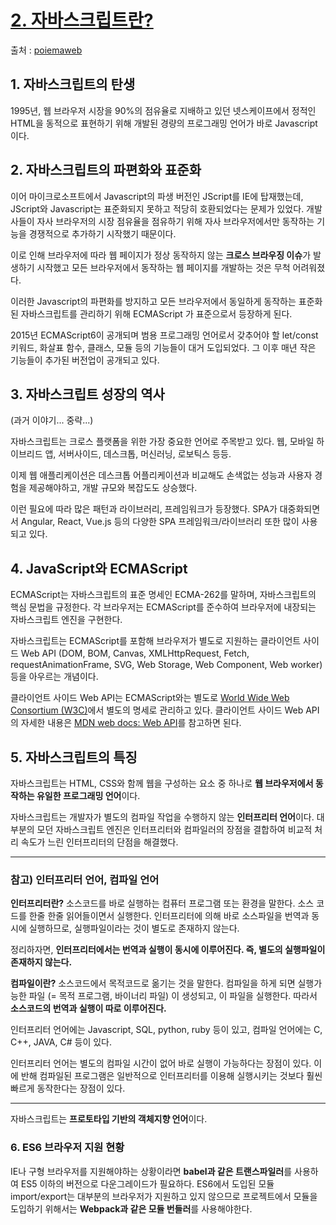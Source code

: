 # [2. 자바스크립트란?](https://poiemaweb.com/js-introduction)

출처 : [poiemaweb](https://poiemaweb.com/)

## 1. 자바스크립트의 탄생

1995년, 웹 브라우저 시장을 90%의 점유율로 지배하고 있던 넷스케이프에서 정적인 HTML을 동적으로 표현하기 위해 개발된 경량의 프로그래밍 언어가 바로 Javascript이다.

## 2. 자바스크립트의 파편화와 표준화

이어 마이크로소프트에서 Javascript의 파생 버전인 JScript를 IE에 탑재했는데, JScript와 Javascript는 표준화되지 못하고 적당히 호환되었다는 문제가 있었다. 개발사들이 자사 브라우저의 시장 점유율을 점유하기 위해 자사 브라우저에서만 동작하는 기능을 경쟁적으로 추가하기 시작했기 때문이다.

이로 인해 브라우저에 따라 웹 페이지가 정상 동작하지 않는 **크로스 브라우징 이슈**가 발생하기 시작했고 모든 브라우저에서 동작하는 웹 페이지를 개발하는 것은 무척 어려워졌다.

이러한  Javascript의 파편화를 방지하고 모든 브라우저에서 동일하게 동작하는 표준화된 자바스크립트를 관리하기 위해 ECMAScript 가 표준으로서 등장하게 된다.

2015년 ECMAScript6이 공개되며 범용 프로그래밍 언어로서 갖추어야 할 let/const 키워드, 화살표 함수, 클래스, 모듈 등의 기능들이 대거 도입되었다. 그 이후 매년 작은 기능들이 추가된 버전업이 공개되고 있다.

## 3. 자바스크립트 성장의 역사

(과거 이야기... 중략...)

자바스크립트는 크로스 플랫폼을 위한 가장 중요한 언어로 주목받고 있다. 웹, 모바일 하이브리드 앱, 서버사이드, 데스크톱, 머신러닝, 로보틱스 등등.

이제 웹 애플리케이션은 데스크톱 어플리케이션과 비교해도 손색없는 성능과 사용자 경험을 제공해야하고, 개발 규모와 복잡도도 상승했다.

이런 필요에 따라 많은 패턴과 라이브러리, 프레임워크가 등장했다. SPA가 대중화되면서 Angular, React, Vue.js 등의 다양한 SPA 프레임워크/라이브러리 또한 많이 사용되고 있다.

## 4. JavaScript와 ECMAScript

ECMAScript는 자바스크립트의 표준 명세인 ECMA-262를 말하며, 자바스크립트의 핵심 문법을 규정한다. 각 브라우저는 ECMAScript를 준수하여 브라우저에 내장되는 자바스크립트 엔진을 구현한다.

자바스크립트는 ECMAScript를 포함해 브라우저가 별도로 지원하는 클라이언트 사이드 Web API (DOM, BOM, Canvas, XMLHttpRequest, Fetch, requestAnimationFrame, SVG, Web Storage, Web Component, Web worker) 등을 아우르는 개념이다.

클라이언트 사이드 Web API는 ECMAScript와는 별도로 [World Wide Web Consortium (W3C)](https://www.w3.org/)에서 별도의 명세로 관리하고 있다. 클라이언트 사이드 Web API의 자세한 내용은 [MDN web docs: Web API](https://developer.mozilla.org/ko/docs/Web/API)를 참고하면 된다.

## 5. 자바스크립트의 특징

자바스크립트는 HTML, CSS와 함께 웹을 구성하는 요소 중 하나로 **웹 브라우저에서 동작하는 유일한 프로그래밍 언어**이다.

자바스크립트는 개발자가 별도의 컴파일 작업을 수행하지 않는 **인터프리터 언어**이다. 대부분의 모던 자바스크립트 엔진은 인터프리터와 컴파일러의 장점을 결합하여 비교적 처리 속도가 느린 인터프리터의 단점을 해결했다. 

----

### 참고) 인터프리터 언어, 컴파일 언어

**인터프리터란?** 소스코드를 바로 실행하는 컴퓨터 프로그램 또는 환경을 말한다. 소스 코드를 한줄 한줄 읽어들이면서 실행한다. 인터프리터에 의해 바로 소스파일을 번역과 동시에 실행하므로, 실행파일이라는 것이 별도로 존재하지 않는다.

정리하자면, **인터프리터에서는 번역과 실행이 동시에 이루어진다. 즉, 별도의 실행파일이 존재하지 않는다.**

**컴파일이란?** 소스코드에서 목적코드로 옮기는 것을 말한다. 컴파일을 하게 되면 실행가능한 파일 (= 목적 프로그램, 바이너리 파일) 이 생성되고, 이 파일을 실행한다. 따라서 **소스코드의 번역과 실행이 따로 이루어진다.**

인터프리터 언어에는 Javascript, SQL, python, ruby 등이 있고, 컴파일 언어에는 C, C++, JAVA, C# 등이 있다.

인터프리터 언어는 별도의 컴파일 시간이 없어 바로 실행이 가능하다는 장점이 있다. 이에 반해 컴파일된 프로그램은 일반적으로 인터프리터를 이용해 실행시키는 것보다 훨씬 빠르게 동작한다는 장점이 있다.

----

자바스크립트는 **프로토타입 기반의 객체지향 언어**이다.

### 6. ES6 브라우저 지원 현황

IE나 구형 브라우저를 지원해야하는 상황이라면 **babel과 같은 트랜스파일러**를 사용하여 ES5 이하의 버전으로 다운그레이드가 필요하다. ES6에서 도입된 모듈 import/export는 대부분의 브라우저가 지원하고 있지 않으므로 프로젝트에서 모듈을 도입하기 위해서는 **Webpack과 같은 모듈 번들러**를 사용해야한다.

